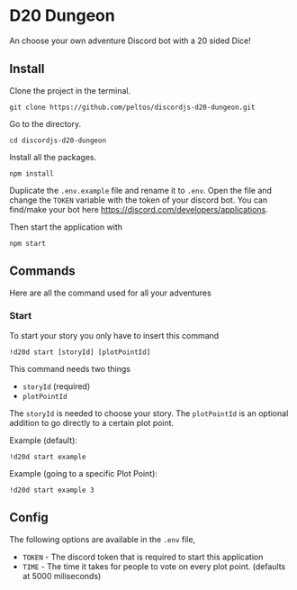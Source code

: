 # D20 Dungeon
An choose your own adventure Discord bot with a 20 sided Dice!

## Install

Clone the project in the terminal.

```
git clone https://github.com/peltos/discordjs-d20-dungeon.git
```

Go to the directory.

```
cd discordjs-d20-dungeon
```

Install all the packages.

```
npm install
```

Duplicate the `.env.example` file and rename it to `.env`. Open the file and change the `TOKEN` variable with the token of your discord bot. You can find/make your bot here https://discord.com/developers/applications.

Then start the application with

```
npm start
```

## Commands
Here are all the command used for all your adventures

### Start

To start your story you only have to insert this command

```
!d20d start [storyId] [plotPointId]
```
This command needs two things

- `storyId` (required)
- `plotPointId`

The `storyId` is needed to choose your story. The `plotPointId` is an optional addition to go directly to a certain plot point.

Example (default):  
```
!d20d start example
```

Example (going to a specific Plot Point):  
```
!d20d start example 3
```

## Config

The following options are available in the `.env` file,
- `TOKEN` - The discord token that is required to start this application
- `TIME` - The time it takes for people to vote on every plot point. (defaults at 5000 miliseconds)